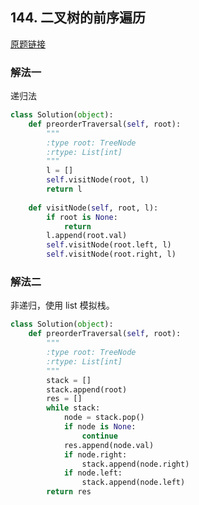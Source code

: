 ## 144. 二叉树的前序遍历

[原题链接](https://leetcode-cn.com/problems/binary-tree-preorder-traversal/submissions/)

### 解法一

递归法

```python
class Solution(object):
    def preorderTraversal(self, root):
        """
        :type root: TreeNode
        :rtype: List[int]
        """
        l = []
        self.visitNode(root, l)
        return l
        
    def visitNode(self, root, l):
        if root is None:
            return
        l.append(root.val)
        self.visitNode(root.left, l)
        self.visitNode(root.right, l)
```

### 解法二

非递归，使用 list 模拟栈。

```python
class Solution(object):
    def preorderTraversal(self, root):
        """
        :type root: TreeNode
        :rtype: List[int]
        """
        stack = []
        stack.append(root)
        res = []
        while stack:
            node = stack.pop()
            if node is None:
                continue
            res.append(node.val)
            if node.right:
                stack.append(node.right)
            if node.left:
                stack.append(node.left)
        return res
```